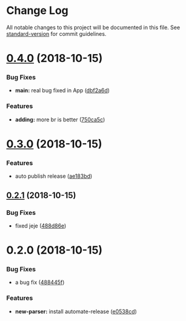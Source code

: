 # Change Log

All notable changes to this project will be documented in this file. See [standard-version](https://github.com/conventional-changelog/standard-version) for commit guidelines.

<a name="0.4.0"></a>
# [0.4.0](https://github.com/EmanuelGenially/test-automate-release/compare/v0.3.0...v0.4.0) (2018-10-15)


### Bug Fixes

* **main:**  real bug fixed in App ([dbf2a6d](https://github.com/EmanuelGenially/test-automate-release/commit/dbf2a6d))


### Features

* **adding:** more br is better ([750ca5c](https://github.com/EmanuelGenially/test-automate-release/commit/750ca5c))



<a name="0.3.0"></a>
# [0.3.0](https://github.com/EmanuelGenially/test-automate-release/compare/v0.2.1...v0.3.0) (2018-10-15)


### Features

* auto publish release ([ae183bd](https://github.com/EmanuelGenially/test-automate-release/commit/ae183bd))



<a name="0.2.1"></a>
## [0.2.1](https://github.com/EmanuelGenially/test-automate-release/compare/v0.2.0...v0.2.1) (2018-10-15)


### Bug Fixes

* fixed jeje ([488d86e](https://github.com/EmanuelGenially/test-automate-release/commit/488d86e))



<a name="0.2.0"></a>
# 0.2.0 (2018-10-15)


### Bug Fixes

* a bug fix ([488445f](https://github.com/EmanuelGenially/test-automate-release/commit/488445f))


### Features

* **new-parser:** install automate-release ([e0538cd](https://github.com/EmanuelGenially/test-automate-release/commit/e0538cd))
